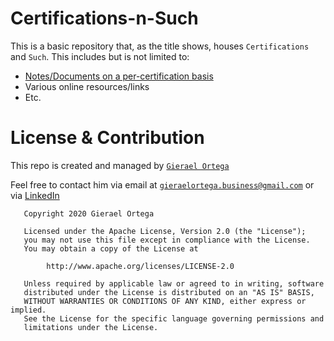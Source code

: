 # Certifications-n-Such
This is a basic repository that, as the title shows, houses `Certifications` and `Such`. This includes but is not limited to:
- [Notes/Documents on a per-certification basis](Certifications)
- Various online resources/links
- Etc.

# License & Contribution

This repo is created and managed by [`Gierael Ortega`][LinkedIn]

Feel free to contact him via email at [`gieraelortega.business@gmail.com`][MailTo] or via [LinkedIn][LinkedIn]

```
   Copyright 2020 Gierael Ortega

   Licensed under the Apache License, Version 2.0 (the "License");
   you may not use this file except in compliance with the License.
   You may obtain a copy of the License at

        http://www.apache.org/licenses/LICENSE-2.0

   Unless required by applicable law or agreed to in writing, software
   distributed under the License is distributed on an "AS IS" BASIS,
   WITHOUT WARRANTIES OR CONDITIONS OF ANY KIND, either express or implied.
   See the License for the specific language governing permissions and
   limitations under the License.
```

[LinkedIn]: https://linkedin.com/in/gieraelortega/
[MailTo]: mailto:gieraelortega.business@gmail.com
